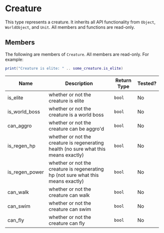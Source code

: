 # Creature

This type represents a creature. It inherits all API functionality from `Object`, `WorldObject`, and `Unit`. All members and functions are read-only.

## Members

The following are members of `Creature`. All members are read-only. For example:

```lua
print("Creature is elite: " .. some_creature.is_elite)
```

| Name           | Description                                                                          | Return Type | Tested? |
| -------------- | ------------------------------------------------------------------------------------ | ----------- | ------- |
| is_elite       | whether or not the creature is elite                                                 | `bool`      | No      |
| is_world_boss  | whether or not the creature is a world boss                                          | `bool`      | No      |
| can_aggro      | whether or not the creature can be aggro'd                                           | `bool`      | No      |
| is_regen_hp    | whether or not the creature is regenerating health (no sure what this means exactly) | `bool`      | No      |
| is_regen_power | whether or not the creature is regenerating hp (not sure what this means exactly)    | `bool`      | No      |
| can_walk       | whether or not the creature can walk                                                 | `bool`      | No      |
| can_swim       | whether or not the creature can swim                                                 | `bool`      | No      |
| can_fly        | whether or not the creature can fly                                                  | `bool`      | No      |
